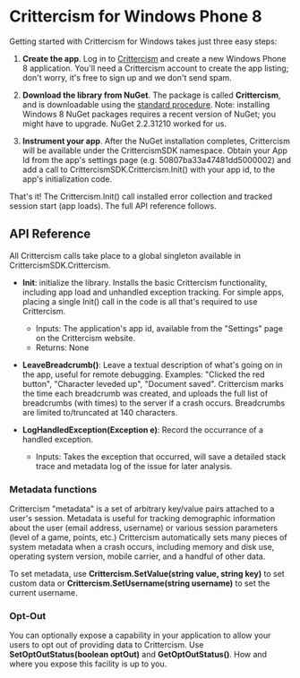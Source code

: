 Crittercism for Windows Phone 8
=========================

Getting started with Crittercism for Windows takes just three easy steps:

1. **Create the app**. Log in to [Crittercism](https://www.crittercism.com/developers/login) and create a new Windows Phone 8 application. You'll need a Crittercism account to create the app listing; don't worry, it's free to sign up and we don't send spam.

2. **Download the library from NuGet**. The package is called **Crittercism**, and is downloadable using the [standard procedure](http://nuget.org/packages/Crittercism). Note: installing Windows 8 NuGet packages requires a recent version of NuGet; you might have to upgrade. NuGet 2.2.31210 worked for us.

3. **Instrument your app**. After the NuGet installation completes, Crittercism will be available under the CrittercismSDK namespace. Obtain your App Id from the app's settings page (e.g. 50807ba33a47481dd5000002) and add a call to CrittercismSDK.Crittercism.Init() with your app id, to the app's initialization code.

That's it! The Crittercism.Init() call installed error collection and tracked session start (app loads). The full API reference follows.

API Reference
-------------
All Crittercism calls take place to a global singleton available in CrittercismSDK.Crittercism.

* **Init**: initialize the library. Installs the basic Crittercism functionality, including app load and unhandled exception tracking. For simple apps, placing a single Init() call in the code is all that's required to use Crittercism.
  * Inputs: The application's app id, available from the "Settings" page on the Crittercism website. 
  * Returns: None

* **LeaveBreadcrumb()**: Leave a textual description of what's going on in the app, useful for remote debugging. Examples: "Clicked the red button", "Character leveded up", "Document saved". Crittercism marks the time each breadcrumb was created, and uploads the full list of breadcrumbs (with times) to the server if a crash occurs.  Breadcrumbs are limited to/truncated at 140 characters.

* **LogHandledException(Exception e)**: Record the occurrance of a handled exception. 
  * Inputs: Takes the exception that occurred, will save a detailed stack trace and metadata log of the issue for later analysis.

### Metadata functions
Crittercism "metadata" is a set of arbitrary key/value pairs attached to a user's session. Metadata is useful for tracking demographic information about the user (email address, username) or various session parameters (level of a game, points, etc.) Crittercism automatically sets many pieces of system metadata when a crash occurs, including memory and disk use, operating system version, mobile carrier, and a handful of other data.

To set metadata, use **Crittercism.SetValue(string value, string key)** to set custom data or **Crittercism.SetUsername(string username)** to set the current username.

### Opt-Out
You can optionally expose a capability in your application to allow your users to opt out of providing data to Crittercism.  Use **SetOptOutStatus(boolean optOut)** and **GetOptOutStatus()**.  How and where you expose this facility is up to you.

